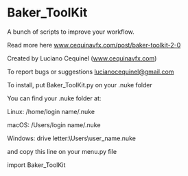 # Baker_ToolKit

A bunch of scripts to improve your workflow.

Read more here www.cequinavfx.com/post/baker-toolkit-2-0

Created by Luciano Cequinel (www.cequinavfx.com)

To report bugs or suggestions lucianocequinel@gmail.com

To install, put Baker_ToolKit.py on your .nuke folder

You can find your .nuke folder at:

Linux: /home/login name/.nuke

macOS: /Users/login name/.nuke

Windows: drive letter:\Users\user_name\.nuke

and copy this line on your menu.py file

import Baker_ToolKit
